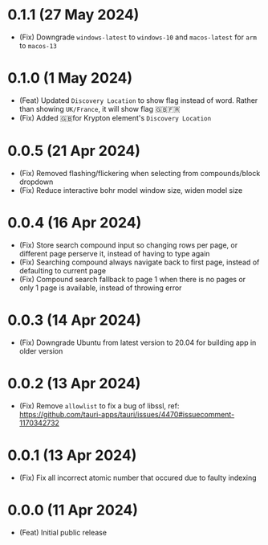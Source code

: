 # 0.1.1 (27 May 2024)

-   (Fix) Downgrade `windows-latest` to `windows-10` and `macos-latest` for `arm` to `macos-13`

# 0.1.0 (1 May 2024)

-   (Feat) Updated `Discovery Location` to show flag instead of word. Rather than showing `UK/France`, it will show flag 🇬🇧🇫🇷
-   (Fix) Added 🇬🇧for Krypton element's `Discovery Location`

# 0.0.5 (21 Apr 2024)

-   (Fix) Removed flashing/flickering when selecting from compounds/block dropdown
-   (Fix) Reduce interactive bohr model window size, widen model size

# 0.0.4 (16 Apr 2024)

-   (Fix) Store search compound input so changing rows per page, or different page perserve it, instead of having to type again
-   (Fix) Searching compound always navigate back to first page, instead of defaulting to current page
-   (Fix) Compound search fallback to page 1 when there is no pages or only 1 page is available, instead of throwing error

# 0.0.3 (14 Apr 2024)

-   (Fix) Downgrade Ubuntu from latest version to 20.04 for building app in older version

# 0.0.2 (13 Apr 2024)

-   (Fix) Remove `allowlist` to fix a bug of libssl, ref: https://github.com/tauri-apps/tauri/issues/4470#issuecomment-1170342732

# 0.0.1 (13 Apr 2024)

-   (Fix) Fix all incorrect atomic number that occured due to faulty indexing

# 0.0.0 (11 Apr 2024)

-   (Feat) Initial public release
